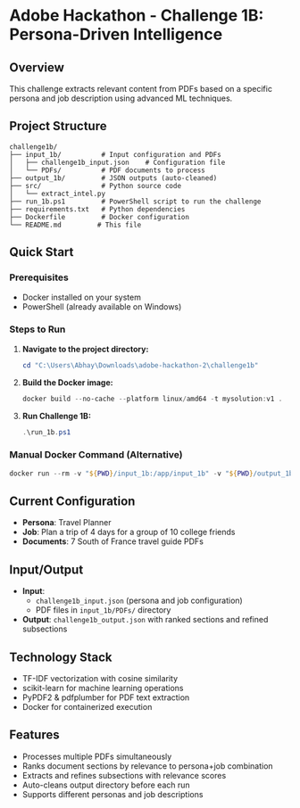# Adobe Hackathon - Challenge 1B: Persona-Driven Intelligence

## Overview
This challenge extracts relevant content from PDFs based on a specific persona and job description using advanced ML techniques.

## Project Structure
```
challenge1b/
├── input_1b/          # Input configuration and PDFs
│   ├── challenge1b_input.json    # Configuration file
│   └── PDFs/          # PDF documents to process
├── output_1b/         # JSON outputs (auto-cleaned)
├── src/               # Python source code
│   └── extract_intel.py
├── run_1b.ps1         # PowerShell script to run the challenge
├── requirements.txt   # Python dependencies
├── Dockerfile         # Docker configuration
└── README.md         # This file
```

## Quick Start

### Prerequisites
- Docker installed on your system
- PowerShell (already available on Windows)

### Steps to Run

1. **Navigate to the project directory:**
   ```powershell
   cd "C:\Users\Abhay\Downloads\adobe-hackathon-2\challenge1b"
   ```

2. **Build the Docker image:**
   ```powershell
   docker build --no-cache --platform linux/amd64 -t mysolution:v1 .
   ```

3. **Run Challenge 1B:**
   ```powershell
   .\run_1b.ps1
   ```

### Manual Docker Command (Alternative)
```powershell
docker run --rm -v "${PWD}/input_1b:/app/input_1b" -v "${PWD}/output_1b:/app/output_1b" --network none mysolution:v1 python src/extract_intel.py
```

## Current Configuration
- **Persona**: Travel Planner
- **Job**: Plan a trip of 4 days for a group of 10 college friends
- **Documents**: 7 South of France travel guide PDFs

## Input/Output
- **Input**: 
  - `challenge1b_input.json` (persona and job configuration)
  - PDF files in `input_1b/PDFs/` directory
- **Output**: `challenge1b_output.json` with ranked sections and refined subsections

## Technology Stack
- TF-IDF vectorization with cosine similarity
- scikit-learn for machine learning operations
- PyPDF2 & pdfplumber for PDF text extraction
- Docker for containerized execution

## Features
- Processes multiple PDFs simultaneously
- Ranks document sections by relevance to persona+job combination
- Extracts and refines subsections with relevance scores
- Auto-cleans output directory before each run
- Supports different personas and job descriptions

